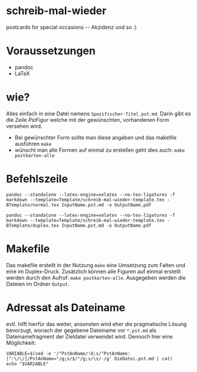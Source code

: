 schreib-mal-wieder
==================

postcards for special occasions -- Akzidenz und so :)


# Voraussetzungen

* pandoc
* LaTeX

# wie?

Alles einfach in eine Datei namens ```Spezifischer-Titel.pst.md```. Darin gibt es die Zeile _PstFigur_ welche mit der gewünschten, vorhandenen Form versehen wird.

* Bei gewünschter Form sollte man diese angeben und das makefile ausführen ```make```
* wünscht man alle Formen auf einmal zu erstellen geht dies auch: ```make postkarten-alle```

# Befehlszeile

```pandoc --standalone --latex-engine=xelatex --no-tex-ligatures -f markdown --template=Template/schreib-mal-wieder-template.tex -BTemplate/normal.tex InputName.pst.md -o OutputName.pdf```

```pandoc --standalone --latex-engine=xelatex --no-tex-ligatures -f markdown --template=Template/schreib-mal-wieder-template.tex -BTemplate/duplex.tex InputName.pst.md -o OutputName.pdf```

# Makefile

Das makefile erstellt in der Nutzung ```make``` eine Umsetzung zum Falten und eine im Duplex-Druck. Zusätzlich können alle Figuren auf einmal erstellt werden durch den Aufruf: ```make postkarten-alle```. Ausgegeben werden die Dateien im Ordner ```Output```.

# Adressat als Dateiname

evtl. hilft hierfür das weiter, ansonsten wird eher die pragmatische Lösung bevorzugt, wonach der gegebene Dateiname vor ```*.pst.md``` als Dateinamefragment der Zieldatei verwendet wird. Dennoch hier eine Möglichkeit:

```
VARIABLE=$(sed -e '/^PstAnName/!d;s/^PstAnName:[^:\/\/]/PstAnName="/g;s/$/"/g;s/\s/-/g' DieDatei.pst.md | cat)
echo "$VARIABLE"
```
